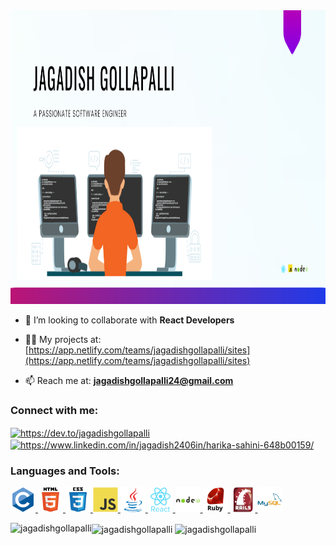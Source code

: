 <img src="./images/dev.png" width="100%" height="470px">

- 👯 I’m looking to collaborate with **React Developers**

- 👨‍💻 My projects at: [https://app.netlify.com/teams/jagadishgollapalli/sites](https://app.netlify.com/teams/jagadishgollapalli/sites)

- 📫 Reach me at: **jagadishgollapalli24@gmail.com**

<h3 align="left">Connect with me:</h3>
<p align="left">
<a href="https://dev.to/jagadishgollapalli" target="blank"><img align="center" src="https://raw.githubusercontent.com/rahuldkjain/github-profile-readme-generator/master/src/images/icons/Social/devto.svg" alt="https://dev.to/jagadishgollapalli" height="30" width="40" /></a>
<a href="https://linkedin.com/in/https://www.linkedin.com/in/jagadish2406in/harika-sahini-648b00159/" target="blank"><img align="center" src="https://raw.githubusercontent.com/rahuldkjain/github-profile-readme-generator/master/src/images/icons/Social/linked-in-alt.svg" alt="https://www.linkedin.com/in/jagadish2406in/harika-sahini-648b00159/" height="30" width="40" /></a>
</p>

<h3 align="left">Languages and Tools:</h3>
<p align="left"> <a href="https://www.cprogramming.com/" target="_blank" rel="noreferrer"> <img src="https://raw.githubusercontent.com/devicons/devicon/master/icons/c/c-original.svg" alt="c" width="40" height="40"/> </a> 
<a href="https://www.w3.org/html/" target="_blank" rel="noreferrer"> <img src="https://raw.githubusercontent.com/devicons/devicon/master/icons/html5/html5-original-wordmark.svg" alt="html5" width="40" height="40"/> </a>
<a href="https://www.w3schools.com/css/" target="_blank" rel="noreferrer"> <img src="https://raw.githubusercontent.com/devicons/devicon/master/icons/css3/css3-original-wordmark.svg" alt="css3" width="40" height="40"/> </a>  
<a href="https://developer.mozilla.org/en-US/docs/Web/JavaScript" target="_blank" rel="noreferrer"> <img src="https://raw.githubusercontent.com/devicons/devicon/master/icons/javascript/javascript-original.svg" alt="javascript" width="40" height="40"/> </a>
<a href="https://www.java.com" target="_blank" rel="noreferrer"> <img src="https://raw.githubusercontent.com/devicons/devicon/master/icons/java/java-original.svg" alt="java" width="40" height="40"/> </a><a href="https://reactjs.org/" target="_blank" rel="noreferrer"> <img src="https://raw.githubusercontent.com/devicons/devicon/master/icons/react/react-original-wordmark.svg" alt="react" width="40" height="40"/> </a>
<a href="https://nodejs.org" target="_blank" rel="noreferrer"> <img src="https://raw.githubusercontent.com/devicons/devicon/master/icons/nodejs/nodejs-original-wordmark.svg" alt="nodejs" width="40" height="40"/> </a>
  <a href="https://rubyonrails.org" target="_blank" rel="noreferrer"> <img src="https://raw.githubusercontent.com/devicons/devicon/master/icons/ruby/ruby-original-wordmark.svg" alt="ruby" width="40" height="40"/> </a>
<a href="https://rubyonrails.org" target="_blank" rel="noreferrer"> <img src="https://raw.githubusercontent.com/devicons/devicon/master/icons/rails/rails-original-wordmark.svg" alt="rails" width="40" height="40"/> </a>
<a href="https://www.mysql.com/" target="_blank" rel="noreferrer"> <img src="https://raw.githubusercontent.com/devicons/devicon/master/icons/mysql/mysql-original-wordmark.svg" alt="mysql" width="40" height="40"/> </a>  </p>

<img align="center" src="https://github-readme-stats.vercel.app/api/top-langs?username=jagadishgollapalli&show_icons=true&theme=cobalt&locale=en&layout=compact" alt="jagadishgollapalli" />

<img align="center" src="https://github-readme-stats.vercel.app/api?username=jagadishgollapalli&show_icons=true&theme=merko&locale=en" alt="jagadishgollapalli" />

<img align="left" src="https://github-readme-streak-stats.herokuapp.com/?user=jagadishgollapalli&theme=dark" alt="jagadishgollapalli" />


